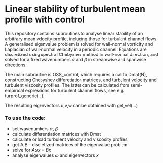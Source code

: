 # Linear stability of turbulent mean profile with control

This repository contains subroutines to analyse linear stability of an arbitrary mean velocity profile, including those for turbulent channel flows. A generalised eigenvalue problem is solved for wall-normal vorticity and Laplacian of wall-normal velocity in a periodic channel. Equations are discretized using spectral Chebyshev method in wall-normal direction, and solved for a fixed wavenumbers $\alpha$ and $\beta$ in streamwise and spanwise directions.

The main subroutine is OSS_control, which requires a call to Dmat(N), constructing Chebyshev differetiation matrices, and turbulent velocity and turbulent viscosity profiles. The latter can be calculated from semi-empirical expressions for turbulent channel flows, see e.g. turprof_generic(...). 

The resulting eigenvectors u,v,w can be obtained with get_vel(...)

### To use the code:
- set wavenumbers $\alpha$, $\beta$
- calculate differentiation matrices with Dmat
- calculate or load turbulent velocity and viscosity profiles
- get A,B - discretized matrices of the eigenvalue problem
- solve for $A \omega x = B x$ 
- analyse eigenvalues $\omega$ and eigenvectors $x$
